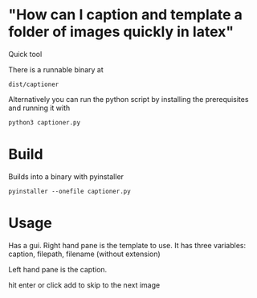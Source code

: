 # "How can I caption and template a folder of images quickly in latex"

Quick tool 

There is a runnable binary at

```
dist/captioner

```

Alternatively you can run the python script by installing the prerequisites and running it with

```
python3 captioner.py

```

# Build

Builds into a binary with pyinstaller

```
pyinstaller --onefile captioner.py

```

# Usage

Has a gui. Right hand pane is the template to use. It has three variables: caption, filepath, filename (without extension)

Left hand pane is the caption. 

hit enter or click add to skip to the next image